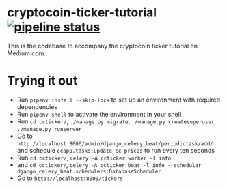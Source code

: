 # cryptocoin-ticker-tutorial [![pipeline status](https://gitlab.com/jameshiew/cryptocoin-ticker-tutorial/badges/master/pipeline.svg)](https://gitlab.com/jameshiew/cryptocoin-ticker-tutorial/commits/master)

This is the codebase to accompany the cryptocoin ticker tutorial on Medium.com.

# Trying it out

* Run `pipenv install --skip-lock` to set up an environment with required dependencies
* Run `pipenv shell` to activate the environment in your shell
* Run `cd ccticker/`, `./manage.py migrate`, `./manage.py createsuperuser`, `./manage.py runserver`
* Go to `http://localhost:8000/admin/django_celery_beat/periodictask/add/` and schedule `ccapp.tasks.update_cc_prices` to run every ten seconds
* Run `cd ccticker/`, `celery -A ccticker worker -l info`
* and `cd ccticker/`, `celery -A ccticker beat -l info --scheduler django_celery_beat.schedulers:DatabaseScheduler`
* Go to `http://localhost:8000/tickers`